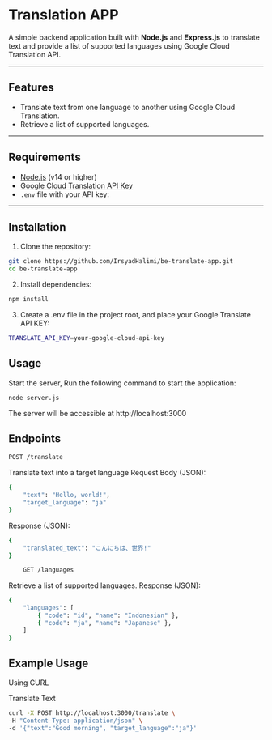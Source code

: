 # **Translation APP**

A simple backend application built with **Node.js** and **Express.js** to translate text and provide a list of supported languages using Google Cloud Translation API.

---

## **Features**

- Translate text from one language to another using Google Cloud Translation.
- Retrieve a list of supported languages.

---

## **Requirements**

- [Node.js](https://nodejs.org) (v14 or higher)
- [Google Cloud Translation API Key](https://cloud.google.com/translate/docs/quickstart)
- `.env` file with your API key:

---

## **Installation**

1. Clone the repository:

```bash
git clone https://github.com/IrsyadHalimi/be-translate-app.git
cd be-translate-app
```

2. Install dependencies:

```bash
npm install
```

3. Create a .env file in the project root, and place your Google Translate API KEY:

```bash
TRANSLATE_API_KEY=your-google-cloud-api-key
```

## **Usage**

Start the server, Run the following command to start the application:

```bash
node server.js
```

The server will be accessible at http://localhost:3000

## **Endpoints**

```bash
POST /translate
```

Translate text into a target language
Request Body (JSON):

```bash
{
    "text": "Hello, world!",
    "target_language": "ja"
}
```

Response (JSON):

```bash
{
    "translated_text": "こんにちは、世界!"
}
```

```bash
    GET /languages
```

Retrieve a list of supported languages.
Response (JSON):

```bash
{
    "languages": [
        { "code": "id", "name": "Indonesian" },
        { "code": "ja", "name": "Japanese" },
    ]
}
```

## **Example Usage**

Using CURL

Translate Text

```bash
curl -X POST http://localhost:3000/translate \
-H "Content-Type: application/json" \
-d '{"text":"Good morning", "target_language":"ja"}'
```
